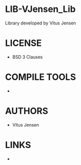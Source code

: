 # LIB-VJensen_Lib
Library developed by Vitus Jensen

LICENSE
===============
* BSD 3 Clauses

COMPILE TOOLS
===============
* 
 
AUTHORS
===============
* Vitus Jensen

LINKS
===============
* 
